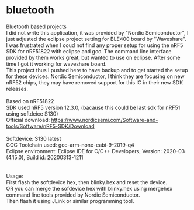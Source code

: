 # bluetooth
Bluetooth based projects<br>
I did not write this application, it was provided by "Nordic Semiconductor", I just adjusted the eclipse project setting for BLE400 board by "Waveshare".<br>
 I was frustrated when I coud not find any proper setup for using the nRF5 SDK for nRF51822 with eclipse and gcc. The command line interface provided by them works great, but wanted to use on eclipse. After some time I got it working for waveshare board.<br>
 This project thus I pushed here to have backup and to get started the setup for these devices. Nordic Semiconductor, I think  they are focusing on new nRF52 chips, they may have removed support for this IC in their new SDK releases.<br>
 <br>
Based on nRF51822 <br>
SDK used nRF5 version 12.3.0, (bacause this could be last sdk for nRF51 using softdeice S130) <br>
Official download: https://www.nordicsemi.com/Software-and-tools/Software/nRF5-SDK/Download <br>
<br>
Softdevice: S130 latest <br>
GCC Toolchain used: gcc-arm-none-eabi-9-2019-q4<br>
Eclipse environment: Eclipse IDE for C/C++ Developers, Version: 2020-03 (4.15.0), Build id: 20200313-1211<br>
<br><br>
Usage:<br>
First flash the softdevice hex, then blinky.hex and reset the device.<br>
OR you can merge the sofdevice hex with blinky.hex using mergehex command line tools provided by Nordic Semiconductor.<br>
Then flash it using JLink or similar programming tool.<br>
